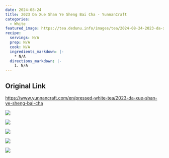 ```yaml
---
date: 2024-08-24
title: 2023 Da Xue Shan Ye Sheng Bai Cha - YunnanCraft
categories:
  - White
featured_image: https://tea.dedunu.info/images/tea/2024-08-24-2023-da-xue-shan-ye-sheng-bai-cha-1.jpeg
recipe:
  servings: N/A
  prep: N/A
  cook: N/A
  ingredients_markdown: |-
    * N/A
  directions_markdown: |-
    1. N/A
---
```


## Original Link

<https://www.yunnancraft.com/en/pressed-white-tea/2023-da-xue-shan-ye-sheng-bai-cha>

![](https://tea.dedunu.info/images/tea/2024-08-24-2023-da-xue-shan-ye-sheng-bai-cha-2.jpeg)

![](https://tea.dedunu.info/images/tea/2024-08-24-2023-da-xue-shan-ye-sheng-bai-cha-3.jpeg)

![](https://tea.dedunu.info/images/tea/2024-08-24-2023-da-xue-shan-ye-sheng-bai-cha-4.jpeg)

![](https://tea.dedunu.info/images/tea/2024-08-24-2023-da-xue-shan-ye-sheng-bai-cha-5.jpeg)

![](https://tea.dedunu.info/images/tea/2024-08-24-2023-da-xue-shan-ye-sheng-bai-cha-6.jpeg)